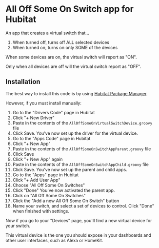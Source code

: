 # All Off Some On Switch app for Hubitat

An app that creates a virtual switch that...
1. When turned off, turns off ALL selected devices
2. When turned on, turns on only SOME of the devices

When some devices are on, the virtual switch will report as "ON".

Only when all devices are off will the virtual switch report as "OFF".

## Installation

The best way to install this code is by using [Hubitat Package Manager](https://community.hubitat.com/t/beta-hubitat-package-manager).

However, if you must install manually:

1. Go to the "Drivers Code" page in Hubitat
2. Click "+ New Driver"
3. Paste in the contents of the `AllOffSomeOnVirtualSwitchDevice.groovy` file
4. Click Save.  You've now set up the driver for the virtual device.
5. Go to the "Apps Code" page in Hubitat
6. Click "+ New App"
7. Paste in the contents of the `AllOffSomeOnSwitchAppParent.groovy` file
8. Click Save
9. Click "+ New App" again
10. Paste in the contents of the `AllOffSomeOnSwitchAppChild.groovy` file
11. Click Save.  You've now set up the parent and child apps.
12. Go to the "Apps" page in Hubitat
13. Click "+ Add User App"
14. Choose "All Off Some On Switches"
15. Click "Done"  You've now activated the parent app.
16. Click on "All Off Some On Switches"
17. Click the "Add a new All Off Some On Switch" button
18. Name your switch, and select a set of devices to control. Click "Done" when finished with settings.

Now if you go to your "Devices" page, you'll find a new virtual device for your switch.

This virtual device is the one you should expose in your dashboards and other user interfaces, such as Alexa or HomeKit.
